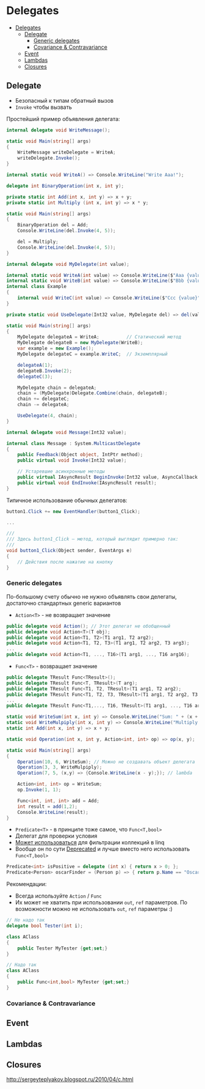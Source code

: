# Delegates

<!-- TOC -->

- [Delegates](#delegates)
  - [Delegate](#delegate)
    - [Generic delegates](#generic-delegates)
    - [Covariance & Contravariance](#covariance--contravariance)
  - [Event](#event)
  - [Lambdas](#lambdas)
  - [Closures](#closures)

<!-- /TOC -->

<div style="page-break-after: always;"></div>

## Delegate

- Безопасный к типам обратный вызов
- `Invoke` чтобы вызвать

Простейший пример объявления делегата:

```cs
internal delegate void WriteMessage();

static void Main(string[] args)
{
    WriteMessage writeDelegate = WriteA;
    writeDelegate.Invoke();
}

internal static void WriteA() => Console.WriteLine("Write Aaa!");
```

<div style="page-break-after: always;"></div>

```cs
delegate int BinaryOperation(int x, int y);

private static int Add(int x, int y) => x + y;
private static int Multiply (int x, int y) => x * y;

static void Main(string[] args)
{
    BinaryOperation del = Add;
    Console.WriteLine(del.Invoke(4, 5));

    del = Multiply;
    Console.WriteLine(del.Invoke(4, 5));
}
```

<div style="page-break-after: always;"></div>

```cs
internal delegate void MyDelegate(int value);

internal static void WriteA(int value) => Console.WriteLine($"Aaa {value}");
internal static void WriteB(int value) => Console.WriteLine($"Bbb {value}");
internal class Example
{
    internal void WriteC(int value) => Console.WriteLine($"Ccc {value}");
}

private static void UseDelegate(Int32 value, MyDelegate del) => del(value);

static void Main(string[] args)
{
    MyDelegate delegateA = WriteA;          // Статический метод
    MyDelegate delegateB = new MyDelegate(WriteB);
    var example = new Example();
    MyDelegate delegateC = example.WriteC;  // Экземплярный

    delegateA(1);
    delegateB.Invoke(2);
    delegateC(3);

    MyDelegate chain = delegateA;
    chain = (MyDelegate)Delegate.Combine(chain, delegateB);
    chain += delegateC;
    chain -= delegateA;

    UseDelegate(4, chain);
}
```

<div style="page-break-after: always;"></div>

```cs
internal delegate void Message(Int32 value);

internal class Message : System.MulticastDelegate
{
    public Feedback(Object object, IntPtr method);
    public virtual void Invoke(Int32 value);

    // Устаревшие асинхронные методы
    public virtual IAsyncResult BeginInvoke(Int32 value, AsyncCallback callback, Object object);
    public virtual void EndInvoke(IAsyncResult result);
}
```

<div style="page-break-after: always;"></div>

Типичное использование обычных делегатов:

```cs
button1.Click += new EventHandler(button1_Click);

...

///
/// Здесь button1_Click — метод, который выглядит примерно так:
///
void button1_Click(Object sender, EventArgs e)
{
    // Действия после нажатие на кнопку
}
```

<div style="page-break-after: always;"></div>

### Generic delegates

По-большому счету обычно не нужно объявлять свои делегаты, достаточно стандартных generic вариантов

- `Action<T>` - не возвращает значение

```cs
public delegate void Action(); // Этот делегат не обобщенный
public delegate void Action<T>(T obj);
public delegate void Action<T1, T2>(T1 arg1, T2 arg2);
public delegate void Action<T1, T2, T3>(T1 arg1, T2 arg2, T3 arg3);
...
public delegate void Action<T1, ..., T16>(T1 arg1, ..., T16 arg16);
```

<div style="page-break-after: always;"></div>

- `Func<T>` - возвращает значение

```cs
public delegate TResult Func<TResult>();
public delegate TResult Func<T, TResult>(T arg);
public delegate TResult Func<T1, T2, TResult>(T1 arg1, T2 arg2);
public delegate TResult Func<T1, T2, T3, TResult>(T1 arg1, T2 arg2, T3 arg3);
...
public delegate TResult Func<T1,..., T16, TResult>(T1 arg1, ..., T16 arg16);
```

<div style="page-break-after: always;"></div>

```cs
static void WriteSum(int x, int y) => Console.WriteLine("Sum: " + (x + y));
static void WriteMulpiply(int x, int y) => Console.WriteLine("Multiply: " + (x * y));
static int Add(int x, int y) => x + y;

static void Operation(int x, int y, Action<int, int> op) => op(x, y);

static void Main(string[] args)
{
    Operation(10, 6, WriteSum); // Можно не создавать объект делегата
    Operation(3, 3, WriteMulpiply);
    Operation(7, 5, (x,y) => {Console.WriteLine(x - y);}); // lambda

    Action<int, int> op = WriteSum;
    op.Invoke(1, 1);

    Func<int, int, int> add = Add;
    int result = add(1,2);
    Console.WriteLine(result);
}
```

<div style="page-break-after: always;"></div>

- `Predicate<T>` - в принципе тоже самое, что `Func<T,bool>`
- Делегат для проверки условия
- [Может использоваться](https://stackoverflow.com/questions/1710301/what-is-a-predicate-in-c) для фильтрации коллекций в linq
- Вообще он по сути [Deprecated](https://blogs.msdn.microsoft.com/mirceat/2008/03/12/linq-framework-design-guidelines/) и лучше вместо него использовать `Func<T,bool>`

```cs
Predicate<int> isPositive = delegate (int x) { return x > 0; };
Predicate<Person> oscarFinder = (Person p) => { return p.Name == "Oscar"; };
```

<div style="page-break-after: always;"></div>

Рекомендации:

- Всегда используйте `Action` / `Func`
- Их может не хватить при использовании `out`, `ref` параметров. По возможности можно не использовать `out`, `ref` параметры :)

```cs
// Не надо так
delegate bool Tester(int i);

class AClass
{
    public Tester MyTester {get;set;}
}

// Надо так
class AClass
{
    public Func<int,bool> MyTester {get;set;}
}
```

<div style="page-break-after: always;"></div>

### Covariance & Contravariance

## Event

## Lambdas

## Closures

http://sergeyteplyakov.blogspot.ru/2010/04/c.html